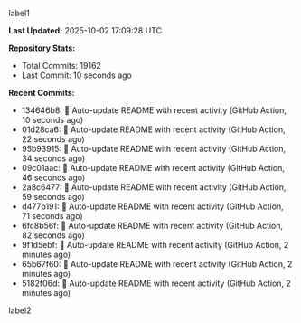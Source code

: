 
label1 
<!-- ACTIVITY_START -->
**Last Updated:** 2025-10-02 17:09:28 UTC

**Repository Stats:**
- Total Commits: 19162
- Last Commit: 10 seconds ago

**Recent Commits:**
- 134646b8: 🤖 Auto-update README with recent activity (GitHub Action, 10 seconds ago)
- 01d28ca6: 🤖 Auto-update README with recent activity (GitHub Action, 22 seconds ago)
- 95b93915: 🤖 Auto-update README with recent activity (GitHub Action, 34 seconds ago)
- 09c01aac: 🤖 Auto-update README with recent activity (GitHub Action, 46 seconds ago)
- 2a8c6477: 🤖 Auto-update README with recent activity (GitHub Action, 59 seconds ago)
- d477b191: 🤖 Auto-update README with recent activity (GitHub Action, 71 seconds ago)
- 6fc8b56f: 🤖 Auto-update README with recent activity (GitHub Action, 82 seconds ago)
- 9f1d5ebf: 🤖 Auto-update README with recent activity (GitHub Action, 2 minutes ago)
- 65b67f60: 🤖 Auto-update README with recent activity (GitHub Action, 2 minutes ago)
- 5182f06d: 🤖 Auto-update README with recent activity (GitHub Action, 2 minutes ago)
<!-- ACTIVITY_END -->

label2
